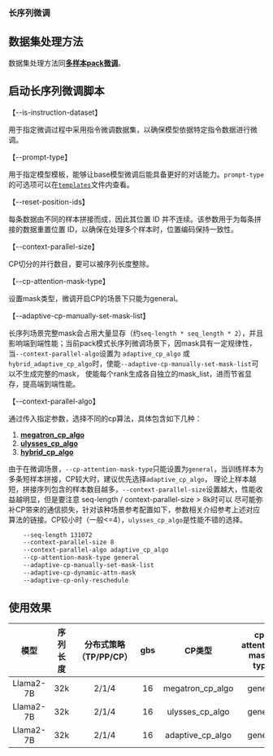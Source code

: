 ### 长序列微调

## 数据集处理方法
数据集处理方法同[**多样本pack微调**](multi_sample_pack_fine_tuning.md)。


## 启动长序列微调脚本

【--is-instruction-dataset】

用于指定微调过程中采用指令微调数据集，以确保模型依据特定指令数据进行微调。

【--prompt-type】

用于指定模型模板，能够让base模型微调后能具备更好的对话能力。`prompt-type`的可选项可以在[`templates`](../../configs/finetune/templates.json)文件内查看。

【--reset-position-ids】

每条数据由不同的样本拼接而成，因此其位置 ID 并不连续。该参数用于为每条拼接的数据重置位置 ID，以确保在处理多个样本时，位置编码保持一致性。

【--context-parallel-size】

CP切分的并行数目，要可以被序列长度整除。

【--cp-attention-mask-type】

设置mask类型，微调开启CP的场景下只能为general。

【--adaptive-cp-manually-set-mask-list】

长序列场景完整mask会占用大量显存（约`seq-length * seq_length * 2`），并且影响端到端性能；当前pack模式长序列微调场景下，因mask具有一定规律性，
当`--context-parallel-algo`设置为 `adaptive_cp_algo` 或 `hybrid_adaptive_cp_algo`时，使能`--adaptive-cp-manually-set-mask-list`可以不生成完整的mask，
使能每个rank生成各自独立的mask_list，进而节省显存，提高端到端性能。

【--context-parallel-algo】

通过传入指定参数，选择不同的cp算法，具体包含如下几种：

1. [**megatron_cp_algo**](https://gitee.com/ascend/MindSpeed/blob/master/docs/features/ring-attention-context-parallel.md)
2. [**ulysses_cp_algo**](https://gitee.com/ascend/MindSpeed/blob/master/docs/features/ulysses-context-parallel.md)
3. [**hybrid_cp_algo**](https://gitee.com/ascend/MindSpeed/blob/master/docs/features/hybrid-context-parallel.md)

由于在微调场景，`--cp-attention-mask-type`只能设置为`general`，当训练样本为多条短样本拼接，CP较大时，建议优先选择`adaptive_cp_algo`，
理论上样本越短，拼接序列包含的样本数目越多，`--context-parallel-size`设置越大，性能收益越明显，但是要注意 seq-length / context-parallel-size > 8k时可以
尽可能弥补CP带来的通信损失，针对该种场景参考配置如下，参数相关介绍参考上述对应算法的链接。CP较小时（一般<=4），`ulysses_cp_algo`是性能不错的选择。

```bash
    --seq-length 131072
    --context-parallel-size 8
    --context-parallel-algo adaptive_cp_algo
    --cp-attention-mask-type general
    --adaptive-cp-manually-set-mask-list
    --adaptive-cp-dynamic-attn-mask
    --adaptive-cp-only-reschedule
```

## 使用效果
|    模型     | 序列长度 | 分布式策略（TP/PP/CP） | gbs |       CP类型       | cp-attention-mask-type | reset-position-ids |  显存   | 吞吐 TFLOP/s/GPU |
|:---------:|:----:|:---------------:|:---:|:----------------:|:----------------------:|:------------------:|:-----:|:--------------:|
| Llama2-7B | 32k  |      2/1/4      | 16  | megatron_cp_algo |        general         |        True        | 52777 |     102.7      |
| Llama2-7B | 32k  |      2/1/4      | 16  | ulysses_cp_algo  |        general         |        True        | 53681 |     192.3      |
| Llama2-7B | 32k  |      2/1/4      | 16  | adaptive_cp_algo |        general         |        True        | 52461 |     139.1      |
